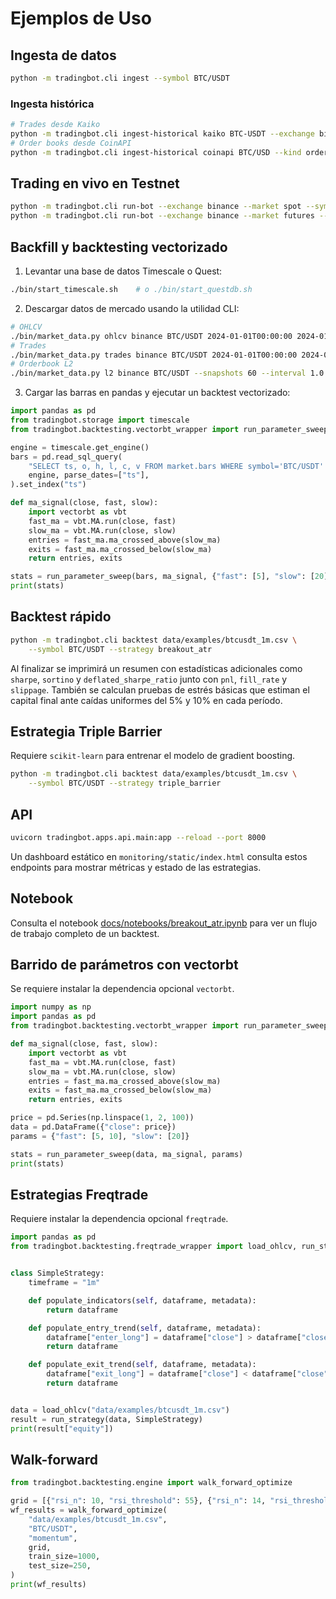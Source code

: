 # Ejemplos de Uso

## Ingesta de datos
```bash
python -m tradingbot.cli ingest --symbol BTC/USDT
```

### Ingesta histórica
```bash
# Trades desde Kaiko
python -m tradingbot.cli ingest-historical kaiko BTC-USDT --exchange binance --kind trades
# Order books desde CoinAPI
python -m tradingbot.cli ingest-historical coinapi BTC/USD --kind orderbook --depth 20
```

## Trading en vivo en Testnet
```bash
python -m tradingbot.cli run-bot --exchange binance --market spot --symbol BTC/USDT
python -m tradingbot.cli run-bot --exchange binance --market futures --symbol BTC/USDT --leverage 5
```

## Backfill y backtesting vectorizado
1. Levantar una base de datos Timescale o Quest:
```bash
./bin/start_timescale.sh    # o ./bin/start_questdb.sh
```
2. Descargar datos de mercado usando la utilidad CLI:
```bash
# OHLCV
./bin/market_data.py ohlcv binance BTC/USDT 2024-01-01T00:00:00 2024-01-02T00:00:00
# Trades
./bin/market_data.py trades binance BTC/USDT 2024-01-01T00:00:00 2024-01-01T01:00:00
# Orderbook L2
./bin/market_data.py l2 binance BTC/USDT --snapshots 60 --interval 1.0
```
3. Cargar las barras en pandas y ejecutar un backtest vectorizado:
```python
import pandas as pd
from tradingbot.storage import timescale
from tradingbot.backtesting.vectorbt_wrapper import run_parameter_sweep

engine = timescale.get_engine()
bars = pd.read_sql_query(
    "SELECT ts, o, h, l, c, v FROM market.bars WHERE symbol='BTC/USDT' ORDER BY ts",
    engine, parse_dates=["ts"],
).set_index("ts")

def ma_signal(close, fast, slow):
    import vectorbt as vbt
    fast_ma = vbt.MA.run(close, fast)
    slow_ma = vbt.MA.run(close, slow)
    entries = fast_ma.ma_crossed_above(slow_ma)
    exits = fast_ma.ma_crossed_below(slow_ma)
    return entries, exits

stats = run_parameter_sweep(bars, ma_signal, {"fast": [5], "slow": [20]})
print(stats)
```

## Backtest rápido
```bash
python -m tradingbot.cli backtest data/examples/btcusdt_1m.csv \
    --symbol BTC/USDT --strategy breakout_atr
```
Al finalizar se imprimirá un resumen con estadísticas adicionales como
``sharpe``, ``sortino`` y ``deflated_sharpe_ratio`` junto con ``pnl``,
``fill_rate`` y ``slippage``.  También se calculan pruebas de estrés básicas
que estiman el capital final ante caídas uniformes del 5% y 10% en cada
período.

## Estrategia Triple Barrier
Requiere ``scikit-learn`` para entrenar el modelo de gradient boosting.
```bash
python -m tradingbot.cli backtest data/examples/btcusdt_1m.csv \
    --symbol BTC/USDT --strategy triple_barrier
```

## API
```bash
uvicorn tradingbot.apps.api.main:app --reload --port 8000
```

Un dashboard estático en `monitoring/static/index.html` consulta estos
endpoints para mostrar métricas y estado de las estrategias.

## Notebook
Consulta el notebook [docs/notebooks/breakout_atr.ipynb](notebooks/breakout_atr.ipynb)
para ver un flujo de trabajo completo de un backtest.

## Barrido de parámetros con vectorbt
Se requiere instalar la dependencia opcional `vectorbt`.

```python
import numpy as np
import pandas as pd
from tradingbot.backtesting.vectorbt_wrapper import run_parameter_sweep

def ma_signal(close, fast, slow):
    import vectorbt as vbt
    fast_ma = vbt.MA.run(close, fast)
    slow_ma = vbt.MA.run(close, slow)
    entries = fast_ma.ma_crossed_above(slow_ma)
    exits = fast_ma.ma_crossed_below(slow_ma)
    return entries, exits

price = pd.Series(np.linspace(1, 2, 100))
data = pd.DataFrame({"close": price})
params = {"fast": [5, 10], "slow": [20]}

stats = run_parameter_sweep(data, ma_signal, params)
print(stats)
```

## Estrategias Freqtrade

Requiere instalar la dependencia opcional `freqtrade`.

```python
import pandas as pd
from tradingbot.backtesting.freqtrade_wrapper import load_ohlcv, run_strategy


class SimpleStrategy:
    timeframe = "1m"

    def populate_indicators(self, dataframe, metadata):
        return dataframe

    def populate_entry_trend(self, dataframe, metadata):
        dataframe["enter_long"] = dataframe["close"] > dataframe["close"].shift(1)
        return dataframe

    def populate_exit_trend(self, dataframe, metadata):
        dataframe["exit_long"] = dataframe["close"] < dataframe["close"].shift(1)
        return dataframe


data = load_ohlcv("data/examples/btcusdt_1m.csv")
result = run_strategy(data, SimpleStrategy)
print(result["equity"])
```

## Walk-forward

```python
from tradingbot.backtesting.engine import walk_forward_optimize

grid = [{"rsi_n": 10, "rsi_threshold": 55}, {"rsi_n": 14, "rsi_threshold": 60}]
wf_results = walk_forward_optimize(
    "data/examples/btcusdt_1m.csv",
    "BTC/USDT",
    "momentum",
    grid,
    train_size=1000,
    test_size=250,
)
print(wf_results)
```
